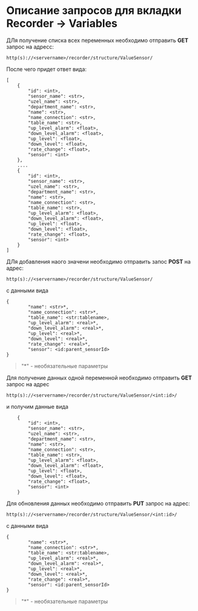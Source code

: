# Описание запросов для вкладки Recorder -> Variables  

ДЛя получение списка всех переменных необходимо отправить **GET** запрос на адресс:
```
http(s)://<servername>/recorder/structure/ValueSensor/
```
  
После чего придет ответ вида:  
  
```
[
    {
        "id": <int>,
        "sensor_name": <str>,
        "uzel_name": <str>,
        "department_name": <str>,
        "name": <str>,
        "name_connection": <str>,
        "table_name": <str>,
        "up_level_alarm": <float>,
        "down_level_alarm": <float>,
        "up_level": <float>,
        "down_level": <float>,
        "rate_change": <float>,
        "sensor": <int>
    },
    ....
    {
        "id": <int>,
        "sensor_name": <str>,
        "uzel_name": <str>,
        "department_name": <str>,
        "name": <str>,
        "name_connection": <str>,
        "table_name": <str>,
        "up_level_alarm": <float>,
        "down_level_alarm": <float>,
        "up_level": <float>,
        "down_level": <float>,
        "rate_change": <float>,
        "sensor": <int>
    }
]
```

ДЛя добавления наого значени необходимо отправить запос **POST** на адрес:

```
http(s)://<servername>/recorder/structure/ValueSensor/
```
с данными вида

```
{
        "name": <str>*,
        "name_connection": <str>*,
        "table_name": <str:tablename>,
        "up_level_alarm": <real>*,
        "down_level_alarm": <real>*,
        "up_level": <real>*,
        "down_level": <real>*,
        "rate_change": <real>*,
        "sensor": <id:parent_sensorId>
}
```
>  "*" \- необязательные параметры  
  
Для получение данных одной переменной необходимо отправить **GET** запрос на адрес
```
http(s)://<servername>/recorder/structure/ValueSensor/<int:id>/
```

и получим данные вида 

```
    {
        "id": <int>,
        "sensor_name": <str>,
        "uzel_name": <str>,
        "department_name": <str>,
        "name": <str>,
        "name_connection": <str>,
        "table_name": <str>,
        "up_level_alarm": <float>,
        "down_level_alarm": <float>,
        "up_level": <float>,
        "down_level": <float>,
        "rate_change": <float>,
        "sensor": <int>
    }

```

Для обновления данных необходимо отправить **PUT** запрос на адрес:  
```
http(s)://<servername>/recorder/structure/ValueSensor/<int:id>/
```
с данными вида

```
{
        "name": <str>*,
        "name_connection": <str>*,
        "table_name": <str:tablename>,
        "up_level_alarm": <real>*,
        "down_level_alarm": <real>*,
        "up_level": <real>*,
        "down_level": <real>*,
        "rate_change": <real>*,
        "sensor": <id:parent_sensorId>
}
```
>  "*" \- необязательные параметры  